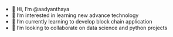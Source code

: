 - 👋 Hi, I’m @aadyanthaya
- 👀 I’m interested in learning new advance technology
- 🌱 I’m currently learning to develop  block chain application
- 💞️ I’m looking to collaborate on data science and python projects 


<!---
aadyanthaya/aadyanthaya is a ✨ special ✨ repository because its `README.md` (this file) appears on your GitHub profile.
You can click the Preview link to take a look at your changes.
--->
